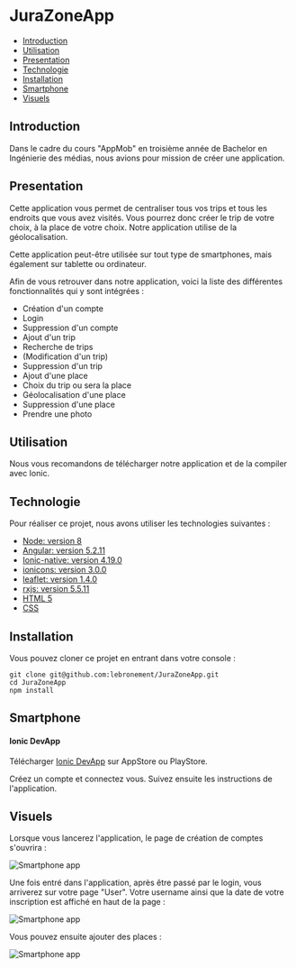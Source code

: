 # JuraZoneApp

  - [Introduction](#introduction)
  - [Utilisation](#utilisation)
  - [Presentation](#presentation)
  - [Technologie](#technologie)
  - [Installation](#installation)
  - [Smartphone](#smartphone)
  - [Visuels](#visuels)



## Introduction

Dans le cadre du cours "AppMob" en troisième année de Bachelor en Ingénierie des médias, nous avions pour mission de créer une application. 

## Presentation

Cette application vous permet de centraliser tous vos trips et tous les endroits que vous avez visités. Vous pourrez donc créer le trip de votre choix, à la place de votre choix. Notre application utilise de la géolocalisation. 

Cette application peut-être utilisée sur tout type de smartphones, mais également sur tablette ou ordinateur.

Afin de vous retrouver dans notre application, voici la liste des différentes fonctionnalités qui y sont intégrées :

- Création d'un compte
- Login
- Suppression d'un compte
- Ajout d'un trip
- Recherche de trips
- (Modification d'un trip)
- Suppression d'un trip
- Ajout d'une place
- Choix du trip ou sera la place
- Géolocalisation d'une place
- Suppression d'une place
- Prendre une photo

## Utilisation

Nous vous recomandons de télécharger notre application et de la compiler avec Ionic.

## Technologie

Pour réaliser ce projet, nous avons utiliser les technologies suivantes :

* [Node: version 8](https://angularjs.org/)
* [Angular: version 5.2.11](https://angularjs.org/)
* [Ionic-native: version 4.19.0](https://ionicframework.com/getting-started/)
* [ionicons: version 3.0.0](https://ionicons.com/) 
* [leaflet: version 1.4.0](https://leafletjs.com/)
* [rxjs: version 5.5.11](https://rxjs-dev.firebaseapp.com/)
* [HTML 5](https://www.w3.org/TR/html52/)
* [CSS](https://www.w3.org/Style/CSS/)

## Installation

Vous pouvez cloner ce projet en entrant dans votre console :
```
git clone git@github.com:lebronement/JuraZoneApp.git
cd JuraZoneApp
npm install

```

## Smartphone

#### Ionic DevApp

  Télécharger [Ionic DevApp](https://itunes.apple.com/us/app/ionic-devapp/id1233447133?mt=8) sur AppStore ou PlayStore.
  
  Créez un compte et connectez vous. Suivez ensuite les instructions de l'application.

## Visuels
  
Lorsque vous lancerez l'application, le page de création de comptes s'ouvrira :
  
![Smartphone app](https://raw.githubusercontent.com/lebronement/JuraZoneApp/master/screenshot/Sign-up.JPG "Smartphone app")
  
Une fois entré dans l'application, après être passé par le login, vous arriverez sur votre page "User". Votre username ainsi que la date de votre inscription est affiché en haut de la page : 
  
![Smartphone app](https://raw.githubusercontent.com/lebronement/JuraZoneApp/master/screenshot/User.JPG "Smartphone app")

Vous pouvez ensuite ajouter des places :

![Smartphone app](https://raw.githubusercontent.com/lebronement/JuraZoneApp/master/screenshot/Ajouter_place.JPG "Smartphone app")